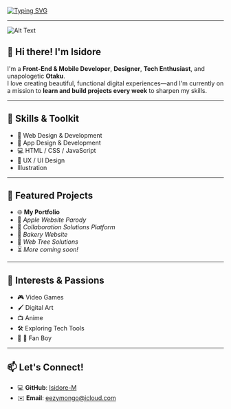 [![Typing SVG](https://readme-typing-svg.herokuapp.com?font=Poppins&size=26&pause=1000&color=D1E338&width=606&lines=Imagine.+Make+It+Real.+Datebayo+.+🎨)](https://git.io/typing-svg)


__________
![Alt Text](https://media.giphy.com/media/v1.Y2lkPWVjZjA1ZTQ3MHNzcjN4eTN6N3UzdjQ5ZHBqeXQ4MWF2eWc5M2lobG9tOXduM3ZxYiZlcD12MV9naWZzX3JlbGF0ZWQmY3Q9Zw/6ClI61nEYQ8Lu/giphy.gif)

## 👋 Hi there! I'm Isidore

I'm a **Front-End & Mobile Developer**, **Designer**, **Tech Enthusiast**, and unapologetic **Otaku**.  
I love creating beautiful, functional digital experiences—and I'm currently on a mission to **learn and build projects every week** to sharpen my skills.

---

## 🚀 Skills & Toolkit
- 🎨 Web Design & Development
- 📱 App Design & Development
- 💻 HTML / CSS / JavaScript
- 🧭 UX / UI Design
- Illustration

---

## 📂 Featured Projects
- 🌐 **My Portfolio**
- 🍏 *Apple Website Parody*
- 🤝 *Collaboration Solutions Platform*
- 🧁 *Bakery Website*
- 🌳 *Web Tree Solutions*
- ⏳ *More coming soon!*

---

## 🎯 Interests & Passions
- 🎮 Video Games
- 🖌️ Digital Art
- 📺 Anime
- 🛠️ Exploring Tech Tools
- 🍏  Fan Boy

---

## 📫 Let's Connect!
- 💻 **GitHub**: [Isidore-M](https://github.com/Isidore-M)
- ✉️ **Email**: eezymongo@icloud.com
